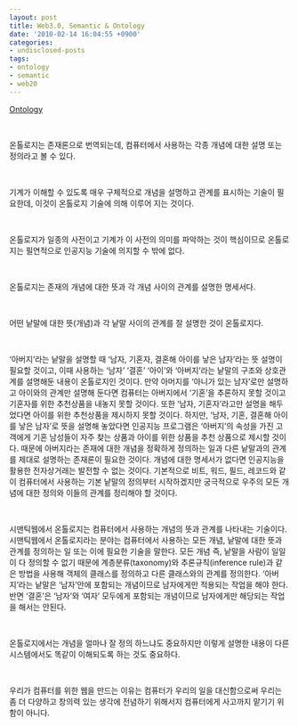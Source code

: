 ```yaml
---
layout: post
title: Web3.0, Semantic & Ontology
date: '2010-02-14 16:04:55 +0900'
categories:
- undisclosed-posts
tags:
- ontology
- semantic
- web20
---
```


[Ontology](http://blog.naver.com/pang2zero98/90074553260)
  
 
  
온톨로지는 존재론으로 번역되는데, 컴퓨터에서 사용하는 각종 개념에 대한 설명 또는 정의라고 볼 수 있다. 
  
 
  
기계가 이해할 수 있도록 매우 구체적으로 개념을 설명하고 관계를 표시하는 기술이 필요한데, 이것이 온톨로지 기술에 의해 이루어 지는 것이다.
  
 
  
온톨로지가 일종의 사전이고 기계가 이 사전의 의미를 파악하는 것이 핵심이므로 온톨로지는 필연적으로 인공지능 기술에 의지할 수 밖에 없다.
  
 
  
온톨로지는 존재의 개념에 대한 뜻과 각 개념 사이의 관계를 설명한 명세서다.
  
 
  
어떤 낱말에 대한 뜻(개념)과 각 낱말 사이의 관계를 잘 설명한 것이 온톨로지다.
  
 
  
‘아버지’라는 낱말을 설명할 때 ‘남자, 기혼자, 결혼해 아이를 낳은 남자’라는 뜻 설명이 필요할 것이고, 이때 사용하는 ‘남자’ ‘결혼’ ‘아이’와 ‘아버지’라는 낱말의 구조와 상호관계를 설명해둔 내용이 온톨로지인 것이다. 만약 아머지를 ‘아니가 있는 남자’로만 설명하고 아이와의 관계만 설명해 둔다면 컴퓨터는 아버지에서 ‘기혼’을 추론하지 못할 것이고 기혼자를 위한 추천상품을 내놓지 못할 것이다. 또한 ‘남자, 기혼자’라고만 설명을 해두었다면 아이를 위한 추천상품을 제시하지 못할 것이다. 하지만, ‘남자, 기혼, 결혼해 아이를 낳은 남자’로 뜻을 설명해 놓았다면 인공지능 프로그램은 ‘아버지’의 속성을 가진 고객에게 기혼 남성들이 자주 찾는 상품과 아이를 위한 상품을 추천 상품으로 제시할 것이다. 때문에 아버지라는 존재에 대한 개념을 정확하게 정의하는 일과 다른 낱말과의 관계를 제대로 설명하는 존재론이 필요한 것이다. 개념에 대한 명세서가 없다면 인공지능을 활용한 전자상거래는 발전할 수 없는 것이다. 기본적으로 비트, 워드, 필드, 레코드와 같이 컴퓨터에서 사용하는 기본 낱말의 정의부터 시작하겠지만 궁극적으로 우주의 모든 개념에 대한 정의와 이들의 관계를 정리해야 할 것이다.
  
 
  
시맨틱웹에서 온톨로지는 컴퓨터에서 사용하는 개념의 뜻과 관계를 나타내는 기술이다. 시맨틱웹에서 온톨로지라는 분야는 컴퓨터에서 사용하는 모든 개념, 낱말에 대한 뜻과 관계를 정의하는 일 또는 이에 필요한 기술을 말한다. 모든 개념 즉, 낱말을 사람이 일일이 다 정의할 수 없기 때문에 계층분류(taxonomy)와 추론규칙(inference rule)과 같은 방법을 사용해 객체의 클래스를 정의하고 다른 클래스와의 관계를 정의한다. ‘아버지’라는 낱말은 ‘남자’안에 포함되는 개념이므로 남자에게만 적용되는 작업을 해야 한다. 반면 ‘결혼’은 ‘남자’와 ‘여자’ 모두에게 포함되는 개념이므로 남자에게만 해당되는 작업을 해서는 안된다. 
  
 
  
온톨로지에서는 개념을 얼마나 잘 정의 하느냐도 중요하지만 이렇게 설명한 내용이 다른 시스템에서도 똑같이 이해되도록 하는 것도 중요하다. 
  
 
  
우리가 컴퓨터를 위한 웹을 만드는 이유는 컴퓨터가 우리의 일을 대신함으로써 우리는 좀 더 다양하고 창의력 있는 생각에 전념하기 위해서지 컴퓨터에게 사고까지 맡기기 위함이 아니다.

